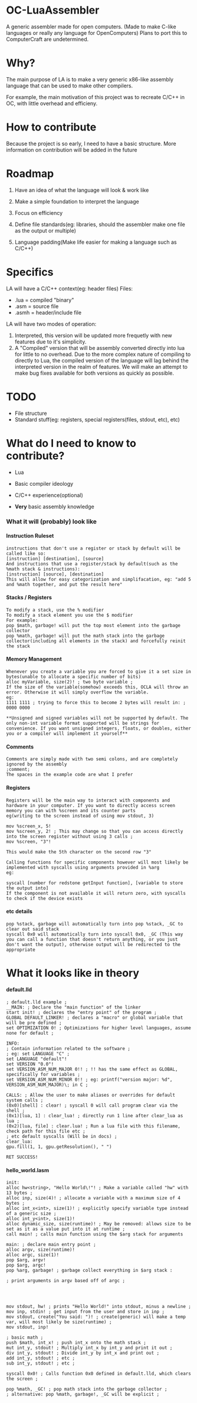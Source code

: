 
# OC-LuaAssembler

A generic assembler made for open computers. (Made to make C-like languages or really any language for OpenComputers) Plans to port this to ComputerCraft are undetermined.





# Why?

The main purpose of LA is to make a very generic x86-like assembly language that can be used to make other compilers.

For example, the main motivation of this project was to recreate C/C++ in OC, with little overhead and efficieny. 



# How to contribute

Because the project is so early, I need to have a basic structure. More information on contribution will be added in the future





# Roadmap

1. Have an idea of what the language will look & work like

2. Make a simple foundation to interpret the language

3. Focus on efficiency

4. Define file standards(eg: libraries, should the assembler make one file as the output or multiple)

5. Language padding(Make life easier for making a language such as C/C++)



# Specifics
LA will have a C/C++ context(eg: header files)
Files:
* .lua = compiled "binary"
* .asm = source file
* .asmh = header/include file

LA will have two modes of operation:
1. Interpreted, this version will be updated more frequetly with new features due to it's simplicity.
2. A "Compiled" version that will be assembly converted directly into lua for little to no overhead. Due to the more complex nature of compiling to directly to Lua, the compiled version of the language will lag behind the interpreted version in the realm of features. We will make an attempt to make bug fixes available for both versions as quickly as possible.

# TODO
* File structure
* Standard stuff(eg: registers, special registers(files, stdout, etc), etc)

# What do I need to know to contribute?

* Lua

* Basic compiler ideology

* C/C++ experience(optional)

* **Very** basic assembly knowledge

### What it will (probably) look like
#### Instruction Ruleset
    instructions that don't use a register or stack by default will be called like so:
    [instruction] [destination], [source]
    And instructions that use a register/stack by default(such as the %math stack & instructions):
    [instruction] [source], [destination]
    This will allow for easy categorization and simplifacation, eg: "add 5 and %math together, and put the result here"
    
#### Stacks / Registers
    To modify a stack, use the % modifier
    To modify a stack element you use the $ modifier
    For example:
    pop $math, garbage! will put the top most element into the garbage collector
    pop %math, garbage! will put the math stack into the garbage collector(including all elements in the stack) and forcefully reinit the stack

#### Memory Management
    Whenever you create a variable you are forced to give it a set size in bytes(unable to allocate a specific number of bits)
    alloc myVariable, size(2)! ; two byte variable ;
    If the size of the variable(somehow) exceeds this, OCLA will throw an error. Otherwise it will simply overflow the variable.
    eg:
    1111 1111 ; trying to force this to become 2 bytes will result in: ;
    0000 0000
    
    **Unsigned and signed variables will not be supported by default. The only non-int variable format supported will be strings for convenience. If you want unsigned integers, floats, or doubles, either you or a compiler will implement it yourself**  
    
#### Comments
    Comments are simply made with two semi colons, and are completely ignored by the assembly
    ;comment;
    The spaces in the example code are what I prefer
    
#### Registers
    Registers will be the main way to interact with components and hardware in your computer. If you want to directly access screen memory you can with %screen and its counter parts
    eg(writing to the screen instead of using mov stdout, 3)
    
    mov %screen_x, 5!
    mov %screen_y, 2! ; This may change so that you can access directly into the screen register without using 3 calls ;
    mov %screen, "3"!
    
    This would make the 5th character on the second row "3"
    
    Calling functions for specific components however will most likely be implemented with syscalls using arguments provided in %arg
    eg:
    
    syscall [number for redstone getInput function], [variable to store the output into]
    If the component is not available it will return zero, with syscalls to check if the device exists


#### etc details
    pop %stack, garbage will automatically turn into pop %stack, _GC to clear out said stack
    syscall 0x0 will automatically turn into syscall 0x0, _GC (This way you can call a function that doesn't return anything, or you just don't want the output), otherwise output will be redirected to the appropriate

# What it looks like in theory

#### default.lld
    ; default.lld example ;
    __MAIN: ; Declare the "main function" of the linker
    start init! ; declares the "entry point" of the program ;
    GLOBAL DEFAULT_LINKER! ; declares a "macro" or global variable that will be pre defined ;
    set OPTIMIZATION 0! ; Optimizations for higher level languages, assume none for default ;
    
    INFO:
    ; Contain information related to the software ;
    ; eg: set LANGUAGE "C" ;
    set LANGUAGE "default"!
    set VERSION "0.0"!
    set VERSION_ASM_NUM_MAJOR 0!! ; !! has the same effect as GLOBAL, specifically for variables ;
    set VERSION_ASM_NUM_MINOR 0!! ; eg: printf("version major: %d", VERSION_ASM_NUM_MAJOR)\; in C ;
    
    CALLS: ; Allow the user to make aliases or overrides for default system calls ; 
    (0x0)[shell] : clear! ; syscall 0 will call program clear via the shell ;
    (0x1)[lua, 1] : clear_lua! ; directly run 1 line after clear_lua as lua ;
    (0x2)[lua, file] : clear.lua! ; Run a lua file with this filename, check path for this file etc ;
    ; etc default syscalls (Will be in docs) ;
    clear_lua:
    gpu.fill(1, 1, gpu.getResolution(), " ")
    
    RET SUCCESS!

#### hello_world.lasm
    init:
	alloc hw<string>, "Hello World\!"! ; Make a variable called "hw" with 13 bytes ;
	alloc inp, size(4)! ; allocate a variable with a maximum size of 4 bytes ;
	alloc int_x<int>, size(1)! ; explicitly specify variable type instead of a generic size ;
	alloc int_y<int>, size(1)!
	alloc dynamic_size, size(runtime)! ; May be removed: allows size to be set as it as a value put into it at runtime ;
	call main! ; calls main function using the $arg stack for arguments

    main: ; declare main entry point ;
    alloc argv, size(runtime)!
    alloc argc, size(1)!
    pop $arg, argv!
    pop $arg, argc!
    pop %arg, garbage! ; garbage collect everything in $arg stack :
    
    ; print arguments in argv based off of argc ;
    
    
    
    
    mov stdout, hw! ; prints "Hello World!" into stdout, minus a newline ;
    mov inp, stdin! ; get input from the user and store in inp ;
    mov stdout, create("You said: ")! ; create(generic) will make a temp var, will most likely be size(runtime) ;
    mov stdout, inp!
    
    ; basic math ;
    push $math, int_x! ; push int_x onto the math stack ;
    mut int_y, stdout! ; Multiply int_x by int_y and print it out ;
    div int_y, stdout! ; Divide int_y by int_x and print out ;
    add int_y, stdout! ; etc ;
    sub int_y, stdout! ; etc ;
    
    syscall 0x0! ; Calls function 0x0 defined in default.lld, which clears the screen ; 
    
    pop %math, _GC! ; pop math stack into the garbage collector ;
    ; alternative: pop %math, garbage!, _GC will be explicit ;
    
    
